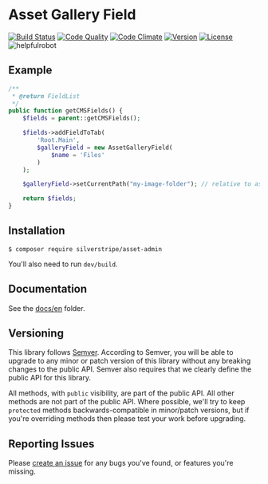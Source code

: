 # Asset Gallery Field

[![Build Status](http://img.shields.io/travis/silverstripe/silverstripe-asset-admin.svg?style=flat-square)](https://travis-ci.org/silverstripe/silverstripe-asset-admin)
[![Code Quality](http://img.shields.io/scrutinizer/g/silverstripe/silverstripe-asset-admin.svg?style=flat-square)](https://scrutinizer-ci.com/g/silverstripe/silverstripe-asset-admin)
[![Code Climate](https://codeclimate.com/github/silverstripe/silverstripe-asset-admin/badges/gpa.svg)](https://codeclimate.com/github/silverstripe/silverstripe-asset-admin)
[![Version](http://img.shields.io/packagist/v/silverstripe/asset-admin.svg?style=flat-square)](https://packagist.org/packages/silverstripe/asset-admin)
[![License](http://img.shields.io/packagist/l/silverstripe/asset-admin.svg?style=flat-square)](LICENSE.md)
![helpfulrobot](https://helpfulrobot.io/silverstripe/asset-admin/badge)

## Example

```php
/**
 * @return FieldList
 */
public function getCMSFields() {
	$fields = parent::getCMSFields();

	$fields->addFieldToTab(
		'Root.Main',
		$galleryField = new AssetGalleryField(
			$name = 'Files'
		)
	);

	$galleryField->setCurrentPath("my-image-folder"); // relative to assets

	return $fields;
}
```

## Installation

```
$ composer require silverstripe/asset-admin
```

You'll also need to run `dev/build`.

## Documentation

See the [docs/en](https://github.com/silverstripe/silverstripe-asset-admin/tree/master/docs/en) folder.

## Versioning

This library follows [Semver](http://semver.org). According to Semver, you will be able to upgrade to any minor or patch version of this library without any breaking changes to the public API. Semver also requires that we clearly define the public API for this library.

All methods, with `public` visibility, are part of the public API. All other methods are not part of the public API. Where possible, we'll try to keep `protected` methods backwards-compatible in minor/patch versions, but if you're overriding methods then please test your work before upgrading.

## Reporting Issues

Please [create an issue](http://github.com/silverstripe/silverstripe-asset-admin/issues) for any bugs you've found, or features you're missing.
